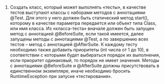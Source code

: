 1. Создать класс, который может выполнять «тесты», в качестве тестов выступают классы 
с наборами методов с аннотациями @Test. Для этого у него должен быть статический метод start(), 
которому в качестве параметра передается или объект типа Class, или имя класса. 
Из «класса-теста» вначале должен быть запущен метод с аннотацией @BeforeSuite, если такой имеется, 
далее запущены методы с аннотациями @Test, а по завершению всех тестов – метод с аннотацией @AfterSuite. 
К каждому тесту необходимо также добавить приоритеты (int числа от 1 до 10), в соответствии с которыми 
будет выбираться порядок их выполнения, если приоритет одинаковый, то порядок не имеет значения. 
Методы с аннотациями @BeforeSuite и @AfterSuite должны присутствовать в единственном экземпляре, 
иначе необходимо бросить RuntimeException при запуске «тестирования».